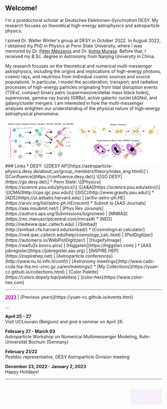 ## Welcome!

I'm a postdoctoral scholar at Deutsches Elektronen-Synchrotron DESY. My research focuses on theoretical high-energy astrophysics and astroparticle physics. 

I joined Dr. Walter Winter's group at DESY in October 2022. In August 2022, I obtained my PhD in Physics at Penn State University, where I was mentored by Dr. [Péter Mészáros](http://personal.psu.edu/nnp/) and Dr. [Kohta Murase](https://science.psu.edu/physics/people/kohta-murase). Before that, I received my B.Sc. degree in Astronomy from Nanjing University in China. 

My research focuses on the theoretical and numerical multi-messenger astrophysics, including the origins and implications of high-energy photons, cosmic rays, and neutrinos from individual cosmic sources and source populations. In particular, I model the acceleration, transport, and radiation processes of high-energy particles originating from tidal disruption events (TDEs), compact binary pairs (supermassive/stellar mass black holes), supernovae, gamma-ray bursts (GRBs), active galactic nuclei (AGNs), and galaxy/cluster mergers. I am interested in how the multi-messenger analyses enlighten our understanding of the physical nature of high-energy astrophysical phenomena.

<img align="center" src="files/cover.png" alt="drawing" width="840" />
### Links
* DESY: \[[DESY AP](https://astroparticle-physics.desy.de/about_us/group_members/theory/index_eng.html)\] \[[Confluence](https://confluence.desy.de)\] \[[GO DESY](https://go.desy.de)\]
* Penn State: \[[Physics](https://science.psu.edu/physics)\] \[[A&A](https://science.psu.edu/astro)\] \[[CMA](http://cpa.igc.psu.edu)\] \[[IGC](http://www.gravity.psu.edu)\]
* [ADS](https://ui.adsabs.harvard.edu) &#124; [arXiv-astro-ph.HE](https://arxiv.org/list/astro-ph.HE/recent) 
* Submit to [AAS Journals](https://aas.msubmit.net/) &#124; [Phys Rev Jorunals](https://authors.aps.org/Submissions/login/new) &#124; [MNRAS](https://mc.manuscriptcentral.com/mnras#)
<!--* [IceCube-pubs](https://icecube.wisc.edu/pubs) / [LIGO-detection-paper](https://www.ligo.caltech.edu/page/detection-companion-papers)  -->
* [NED](http://nedwww.ipac.caltech.edu) &#124; [Simbad](http://simbad.cfa.harvard.edu/simbad/)
* [Cosmological calculator](https://ned.ipac.caltech.edu/help/cosmology_calc.html) &#124; [PlotDigitizer](https://automeris.io/WebPlotDigitizer/) &#124; [HugeifyImage](https://waifu2x.booru.pics) &#124; [Higgstan](https://higgstan.com) &#124; 
* [AAS jobregister](https://jobregister.aas.org) &#124; [iNSPIRE.HEP](https://inspirehep.net) &#124; [Astroparticle conferences](http://www.nu.to.infn.it/conf/) &#124; [Astronomy meetings](http://www.cadc-ccda.hia-iha.nrc-cnrc.gc.ca/en/meetings/)
* [My Collections](https://yuan-cc.github.io/collections.html) &#124; [Color Palette](https://colors.dopely.top/palettes) &#124; [color-hex](https://www.color-hex.com)


<hr style="height:2px;border-width:0;color:gray;background-color:#B3A1BF">
<a href="https://yuan-cc.github.io/events.html" style="color:#B200B2;text-decoration: underline; font-weight: bold;">2023</a> &#124; [Previous years](https://yuan-cc.github.io/events.html)

...

**April 25 - 27**<br />
Visit UCLouvain (Belgium) and give a seminar on April 26.

**February 27 - March 03**<br />
Astroparticle Workshop on Numerical Multimessenger Modeling, Ruhr-Universität Bochum (Germany)

**February 21/22**<br />
Postdoc representative, DESY Astroparticle Division meeting

**December 23, 2022 - January 2, 2023** <br />
Happy Holidays!

<hr style="height:2px;border-width:0;color:gray;background-color:#B3A1BF">

<br>
<div style="width: 100px; height: 50px; background-color: #F7F0FA; float: right;" 
        onmouseover="document.getElementById('div1').style.display = 'block';"
        onmouseout="document.getElementById('div1').style.display = 'none';" >
<div id="div1" style="display: none;">
<!-- hitwebcounter Code START -->
<a target="_blank">
<img src="https://hitwebcounter.com/counter/counter.php?page=7652711&style=0024&nbdigits=4&type=ip&initCount=122" border="0" ></a>       
<br>
<a target="_blank">
<img src="https://hitwebcounter.com/counter/counter.php?page=7652712&style=0024&nbdigits=6&type=page&initCount=122" border="0" ></a>   
</div>
</div>
